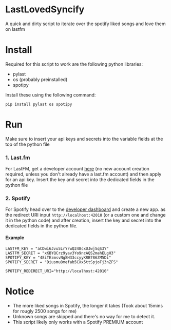 # LastLovedSyncify
A quick and dirty script to iterate over the spotify liked songs and love them on lastfm

# Install
Required for this script to work are the following python libraries:
- pylast
- os (probably preinstalled)
- spotipy

Install these using the following command:
```
pip install pylast os spotipy
```

# Run
Make sure to insert your api keys and secrets into the variable fields at the top of the python file

### 1. Last.fm
For LastFM, get a developer account [here](https://www.last.fm/api/account/create) (no new account creation required, unless you don't already have a last.fm account) and then apply for an api key. Insert the key and secret into the dedicated fields in the python file

### 2. Spotify
For Spotify head over to the [developer dashboard](https://developer.spotify.com/dashboard) and create a new app. as the redirect URI input `http://localhost:42010` (or a custom one and change it in the python code) and after creation, insert the key and secret into the dedicated fields in the python file.

#### Example
```
LASTFM_KEY = "aCDwi6Jvu5LrYrwQ248cxUJwjSqS3Y"
LASTFM_SECRET = "xKBYQCrz9yav3Yo9ncAQS2mahELgH3"
SPOTIFY_KEY = "48iTEzmsvNg8H33ccyyKRB786ZM5Di"
SPOTIFY_SECRET = "Diusmu8mefab5CXx5ttSpjoFj3nZFS"

SPOTIFY_REDIRECT_URI="http://localhost:42010"
```

# Notice
- The more liked songs in Spotify, the longer it takes (Took about 15mins for rougly 2500 songs for me)
- Unknown songs are skipped and there's no way for me to detect it.
- This script likely only works with a Spotify PREMIUM account

